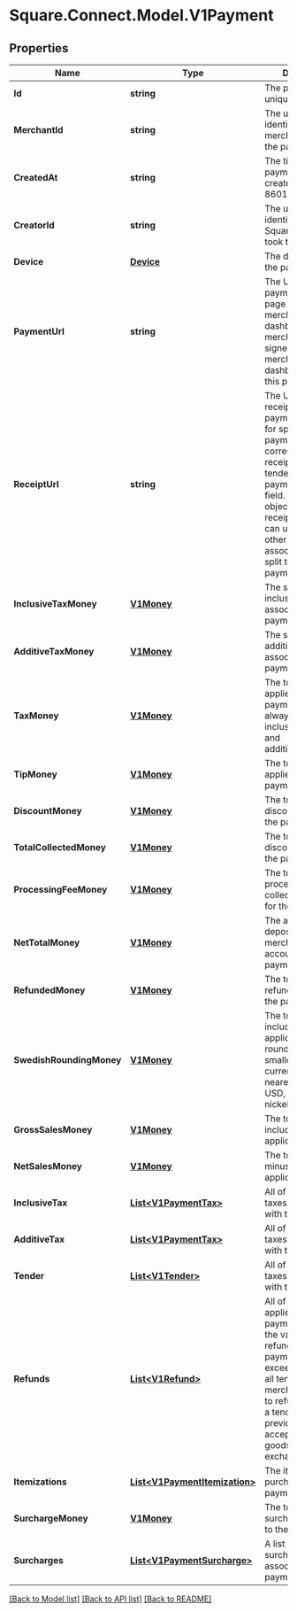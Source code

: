 # Square.Connect.Model.V1Payment
## Properties

Name | Type | Description | Notes
------------ | ------------- | ------------- | -------------
**Id** | **string** | The payment&#39;s unique identifier. | [optional] 
**MerchantId** | **string** | The unique identifier of the merchant that took the payment. | [optional] 
**CreatedAt** | **string** | The time when the payment was created, in ISO 8601 format. | [optional] 
**CreatorId** | **string** | The unique identifier of the Square account that took the payment. | [optional] 
**Device** | [**Device**](Device.md) | The device that took the payment. | [optional] 
**PaymentUrl** | **string** | The URL of the payment&#39;s detail page in the merchant dashboard. The merchant must be signed in to the merchant dashboard to view this page. | [optional] 
**ReceiptUrl** | **string** | The URL of the receipt for the payment. Note that for split tender payments, this URL corresponds to the receipt for the first tender listed in the payment&#39;s tender field. Each Tender object has its own receipt_url field you can use to get the other receipts associated with a split tender payment. | [optional] 
**InclusiveTaxMoney** | [**V1Money**](V1Money.md) | The sum of all inclusive taxes associated with the payment. | [optional] 
**AdditiveTaxMoney** | [**V1Money**](V1Money.md) | The sum of all additive taxes associated with the payment. | [optional] 
**TaxMoney** | [**V1Money**](V1Money.md) | The total of all taxes applied to the payment. This is always the sum of inclusive_tax_money and additive_tax_money. | [optional] 
**TipMoney** | [**V1Money**](V1Money.md) | The total of all tips applied to the payment. | [optional] 
**DiscountMoney** | [**V1Money**](V1Money.md) | The total of all discounts applied to the payment. | [optional] 
**TotalCollectedMoney** | [**V1Money**](V1Money.md) | The total of all discounts applied to the payment. | [optional] 
**ProcessingFeeMoney** | [**V1Money**](V1Money.md) | The total of all processing fees collected by Square for the payment. | [optional] 
**NetTotalMoney** | [**V1Money**](V1Money.md) | The amount to be deposited into the merchant&#39;s bank account for the payment. | [optional] 
**RefundedMoney** | [**V1Money**](V1Money.md) | The total of all refunds applied to the payment. | [optional] 
**SwedishRoundingMoney** | [**V1Money**](V1Money.md) | The total of all sales, including any applicable taxes, rounded to the smallest legal unit of currency (e.g., the nearest penny in USD, the nearest nickel in CAD) | [optional] 
**GrossSalesMoney** | [**V1Money**](V1Money.md) | The total of all sales, including any applicable taxes. | [optional] 
**NetSalesMoney** | [**V1Money**](V1Money.md) | The total of all sales, minus any applicable taxes. | [optional] 
**InclusiveTax** | [**List&lt;V1PaymentTax&gt;**](V1PaymentTax.md) | All of the inclusive taxes associated with the payment. | [optional] 
**AdditiveTax** | [**List&lt;V1PaymentTax&gt;**](V1PaymentTax.md) | All of the additive taxes associated with the payment. | [optional] 
**Tender** | [**List&lt;V1Tender&gt;**](V1Tender.md) | All of the additive taxes associated with the payment. | [optional] 
**Refunds** | [**List&lt;V1Refund&gt;**](V1Refund.md) | All of the refunds applied to the payment. Note that the value of all refunds on a payment can exceed the value of all tenders if a merchant chooses to refund money to a tender after previously accepting returned goods as part of an exchange. | [optional] 
**Itemizations** | [**List&lt;V1PaymentItemization&gt;**](V1PaymentItemization.md) | The items purchased in the payment. | [optional] 
**SurchargeMoney** | [**V1Money**](V1Money.md) | The total of all surcharges applied to the payment. | [optional] 
**Surcharges** | [**List&lt;V1PaymentSurcharge&gt;**](V1PaymentSurcharge.md) | A list of all surcharges associated with the payment. | [optional]



[[Back to Model list]](../README.md#documentation-for-models) [[Back to API list]](../README.md#documentation-for-api-endpoints) [[Back to README]](../README.md)

